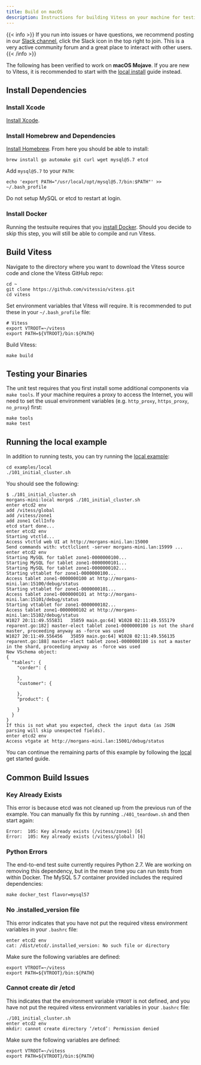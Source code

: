 ```yaml
---
title: Build on macOS
description: Instructions for building Vitess on your machine for testing and development purposes
---
```


{{< info >}}
If you run into issues or have questions, we recommend posting in our [Slack channel](https://vitess.slack.com), click the Slack icon in the top right to join. This is a very active community forum and a great place to interact with other users.
{{< /info >}}

The following has been verified to work on __macOS Mojave__. If you are new to Vitess, it is recommended to start with the [local install](../../get-started/local) guide instead.

## Install Dependencies

### Install Xcode

[Install Xcode](https://developer.apple.com/xcode/).

### Install Homebrew and Dependencies

[Install Homebrew](http://brew.sh/). From here you should be able to install:

```
brew install go automake git curl wget mysql@5.7 etcd
```

Add `mysql@5.7` to your `PATH`:
```
echo 'export PATH="/usr/local/opt/mysql@5.7/bin:$PATH"' >> ~/.bash_profile
```

Do not setup MySQL or etcd to restart at login.

### Install Docker

Running the testsuite requires that you [install Docker](https://docs.docker.com/docker-for-mac/). Should you decide to skip this step, you will still be able to compile and run Vitess.

## Build Vitess

Navigate to the directory where you want to download the Vitess source code and clone the Vitess GitHub repo:

```
cd ~
git clone https://github.com/vitessio/vitess.git
cd vitess
```

Set environment variables that Vitess will require. It is recommended to put these in your `~/.bash_profile` file:

```
# Vitess
export VTROOT=~/vitess
export PATH=${VTROOT}/bin:${PATH}
```

Build Vitess:

```
make build
```

## Testing your Binaries

The unit test requires that you first install some additional components via `make tools`. If your machine requires a proxy to access the Internet, you will need to set the usual environment variables (e.g. `http_proxy`, `https_proxy`, `no_proxy`) first:

```
make tools
make test
```

## Running the local example

In addition to running tests, you can try running the [local example](../../get-started/local):

```
cd examples/local
./101_initial_cluster.sh
```


You should see the following:

```
$ ./101_initial_cluster.sh 
morgans-mini:local morgo$ ./101_initial_cluster.sh 
enter etcd2 env
add /vitess/global
add /vitess/zone1
add zone1 CellInfo
etcd start done...
enter etcd2 env
Starting vtctld...
Access vtctld web UI at http://morgans-mini.lan:15000
Send commands with: vtctlclient -server morgans-mini.lan:15999 ...
enter etcd2 env
Starting MySQL for tablet zone1-0000000100...
Starting MySQL for tablet zone1-0000000101...
Starting MySQL for tablet zone1-0000000102...
Starting vttablet for zone1-0000000100...
Access tablet zone1-0000000100 at http://morgans-mini.lan:15100/debug/status
Starting vttablet for zone1-0000000101...
Access tablet zone1-0000000101 at http://morgans-mini.lan:15101/debug/status
Starting vttablet for zone1-0000000102...
Access tablet zone1-0000000102 at http://morgans-mini.lan:15102/debug/status
W1027 20:11:49.555831   35859 main.go:64] W1028 02:11:49.555179 reparent.go:182] master-elect tablet zone1-0000000100 is not the shard master, proceeding anyway as -force was used
W1027 20:11:49.556456   35859 main.go:64] W1028 02:11:49.556135 reparent.go:188] master-elect tablet zone1-0000000100 is not a master in the shard, proceeding anyway as -force was used
New VSchema object:
{
  "tables": {
    "corder": {

    },
    "customer": {

    },
    "product": {

    }
  }
}
If this is not what you expected, check the input data (as JSON parsing will skip unexpected fields).
enter etcd2 env
Access vtgate at http://morgans-mini.lan:15001/debug/status
```

You can continue the remaining parts of this example by following the [local](../../get-started/local) get started guide.

## Common Build Issues

### Key Already Exists

This error is because etcd was not cleaned up from the previous run of the example. You can manually fix this by running `./401_teardown.sh` and then start again:
```
Error:  105: Key already exists (/vitess/zone1) [6]
Error:  105: Key already exists (/vitess/global) [6]
```

### Python Errors

The end-to-end test suite currently requires Python 2.7. We are working on removing this dependency, but in the mean time you can run tests from within Docker. The MySQL 5.7 container provided includes the required dependencies:

```
make docker_test flavor=mysql57
```

### No .installed_version file

This error indicates that you have not put the required vitess environment variables in your `.bashrc` file:

```
enter etcd2 env
cat: /dist/etcd/.installed_version: No such file or directory
```

Make sure the following variables are defined:
```
export VTROOT=~/vitess
export PATH=${VTROOT}/bin:${PATH}
```

### Cannot create dir /etcd

This indicates that the environment variable `VTROOT` is not defined, and you have not put the required vitess environment variables in your `.bashrc` file:

```
./101_initial_cluster.sh
enter etcd2 env
mkdir: cannot create directory ‘/etcd’: Permission denied
```

Make sure the following variables are defined:
```
export VTROOT=~/vitess
export PATH=${VTROOT}/bin:${PATH}
```

